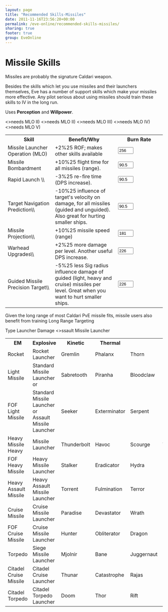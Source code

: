 ```yaml
---
layout: page
title: "Recommended Skills-Missiles"
date: 2011-11-16T23:56:20+00:00
permalink: /eve-online/recommended-skills-missiles/
sharing: true
footer: true
group: EveOnline
---
```


Missile Skills
==============

Missiles are probably the signature Caldari weapon.

Besides the skills which let you use missiles and their launchers themselves, Eve has a number of support skills which make your missiles more effective. Any pilot serious about using missiles should train these skills to IV in the long run.

<a name='mis'></a>
Uses **Perception** and **Willpower**. 

<table class='table'><tr>
<th width=30%>Skill</th>
<th width=40%>Benefit/Why</th>
<th colspan=2>Burn Rate</th></tr>
<tr>
<td>Missile Launcher Operation (MLO)</td>
<td> +2%25 ROF; makes other skills available</td>
<td><input type='text' name='PW' value='256' id='PW' class='col-md-2' size='3' /></td></tr>
<tr>
<td>Missile Bombardment</td>
<td>+10%25 flight time for all missiles (range).</td>
<td><input type='text' name='PW' value='90.5' id='PW' class='col-md-2' size='3' /></td></tr>
<tr>
<td>Rapid Launch \\</td>
<>needs MLO II)</>
<td> -3%25 re-fire time (DPS increase).  </td>
<td><input type='text' name='PW' value='90.5' id='PW' class='col-md-2' size='3' /></td></tr>
<tr>
<td>Target Navigation Prediction\\</td>
<>needs MLO II)</>
<td> -10%25 influence of target's velocity on damage, for all missiles (guided and unguided). Also great for hurting smaller ships.</td>
<td><input type='text' name='PW' value='90.5' id='PW' class='col-md-2' size='3' /></td></tr>
<tr>
<td>Missile Projection\\</td>
<>needs MLO III)</>
<td>+10%25 missile speed (range)</td>
<td><input type='text' name='PW' value='181' id='PW' class='col-md-2' size='3' /></td></tr>
<tr>
<td>Warhead Upgrades\\</td>
<>needs MLO IV) </>
<td>+2%25 more damage per level. Another useful DPS increase. </td>
<td><input type='text' name='PW' value='226' id='PW' class='col-md-2' size='3' /></td></tr>
<tr>
<td>Guided Missile Precision Target\\</td>
<>needs MLO V) </>
<td> -5%25 less Sig radius influence damage of guided (light, heavy and cruise) missiles per level. Great when you want to hurt smaller ships. </td>
<td><input type='text' name='PW' value='226' id='PW' class='col-md-2' size='3' /></td></tr></table>

Given the long range of most Caldari PvE missile fits, missile users also benefit from training Long Range Targeting

<table class='table'><tr>
<throwspan=2>Type</th>
<throwspan=2>Launcher</th>
<thcolspan=4>Damage</th></tr>
<tr>
<th>EM</th>
<th>Explosive</th>
<th>Kinetic</th>
<th>Thermal</th></tr>
<tr>
<td>Rocket</td>
<td>Rocket Launcher</td>
<td>Gremlin</td>
<td>Phalanx</td>
<td>Thorn</td>
<td>Foxfire</td></tr>
<tr>
<td>Light Missile</td>
<td>Standard Missile Launcher or </td>
<>ssault Missile Launcher</>
<td>Sabretooth	</td>
<td>Piranha</td>
<td>Bloodclaw</td>
<td>Flameburst</td></tr>
<tr>
<td>FOF Light Missile</td>
<td>Standard Missile Launcher or Assault Missile Launcher</td>
<td>Seeker</td>
<td>Exterminator</td>
<td>Serpent</td>
<td>Firefly</td></tr>
<tr>
<td>Heavy Missile	Heavy</td>
<td>Missile Launcher</td>
<td>Thunderbolt</td>
<td>Havoc</td>
<td>Scourge</td>
<td>Widowmaker</td></tr>
<tr>
<td>FOF Heavy Missile</td>
<td>Heavy Missile Launcher</td>
<td>Stalker</td>
<td>Eradicator</td>
<td>Hydra</td>
<td>Hellhound</td></tr>
<tr>
<td>Heavy Assault Missile</td>
<td>Heavy Assault Missile Launcher</td>
<td>Torrent</td>
<td>Fulmination</td>
<td>Terror</td>
<td>Hellfire</td></tr>
<tr>
<td>Cruise Missile</td>
<td>Cruise Missile Launcher</td>
<td>Paradise</td>
<td>Devastator</td>
<td>Wrath</td>
<td>Cataclysm</td></tr>
<tr>
<td>FOF Cruise Missile</td>
<td>Cruise Missile Launcher</td>
<td>Hunter</td>
<td>Obliterator</td>
<td>Dragon</td>
<td>Phoenix</td></tr>
<tr>
<td>Torpedo</td>
<td>Siege Missile Launcher</td>
<td>Mjolnir</td>
<td>Bane</td>
<td>Juggernaut</td>
<td>Inferno</td></tr>
<tr>
<td>Citadel Cruise Missile</td>
<td>Citadel Cruise Launcher</td>
<td>Thunar</td>
<td>Catastrophe</td>
<td>Rajas</td>
<td>Sol</td></tr>
<tr>
<td>Citadel Torpedo</td>
<td>Citadel Torpedo Launcher</td>
<td>Doom</td>
<td>Thor</td>
<td>Rift</td>
<td>Purgatory</td></tr></table>
